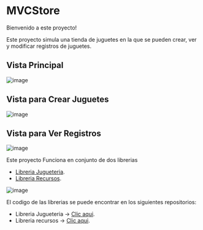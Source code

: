 # MVCStore
Bienvenido a este proyecto!

Este proyecto simula una tienda de juguetes en la que se pueden crear, ver y modificar registros de juguetes.

## Vista Principal
![image](https://user-images.githubusercontent.com/111154302/220820764-5821448b-c69b-4bc0-8b6c-c05c747adce9.png)


## Vista para Crear Juguetes
![image](https://user-images.githubusercontent.com/111154302/220820808-68932f56-db23-474e-89d5-b9a051df0205.png)

## Vista para Ver Registros
![image](https://user-images.githubusercontent.com/111154302/220820907-9797a547-7838-4517-8c2f-498789cc95fa.png)

Este proyecto Funciona en conjunto de dos librerias
* [Libreria Jugueteria](https://github.com/HansDavila/Libreria-Juguete).
* [Libreria Recursos](https://github.com/HansDavila/Libreria-Recursos).

![image](https://user-images.githubusercontent.com/111154302/220821031-3756e5f0-80e3-489e-a3eb-ca9588a28de7.png)



El codigo de las librerias se puede encontrar en los siguientes repositorios:

*  Libreria Jugueteria -> [Clic aqui](https://github.com/HansDavila/Libreria-Juguete).
*  Libreria recursos -> [Clic aqui](https://github.com/HansDavila/Libreria-Recursos).





